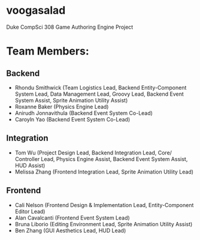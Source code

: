 # voogasalad
Duke CompSci 308 Game Authoring Engine Project

# Team Members:
## Backend
* Rhondu Smithwick (Team Logistics Lead, Backend Entity-Component System Lead, Data Management Lead,  Groovy Lead, Backend Event System Assist, Sprite Animation Utility Assist)
* Roxanne Baker (Physics Engine Lead)
* Anirudh Jonnavithula (Backend Event System Co-Lead)
* Caroyln Yao (Backend Event System Co-Lead)

## Integration
* Tom Wu (Project Design Lead, Backend Integration Lead, Core/ Controller Lead, Physics Engine Assist, Backend Event System Assist, HUD Assist)
* Melissa Zhang (Frontend Integration Lead, Sprite Animation Utility Lead)

## Frontend
* Cali Nelson (Frontend Design & Implementation Lead, Entity-Component Editor Lead)
* Alan Cavalcanti (Frontend Event System Lead)
* Bruna Liborio (Editing Environment Lead, Sprite Animation Utility Assist)
* Ben Zhang (GUI Aesthetics Lead, HUD Lead)
